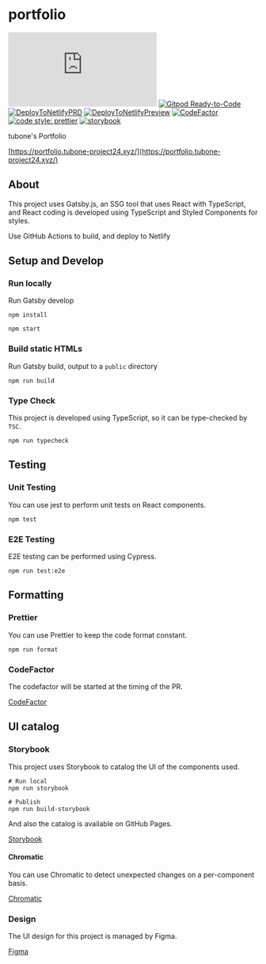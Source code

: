 # portfolio
[![Twitter URL](https://img.shields.io/twitter/url/https/portfolio.tubone-project24.xyz?style=social)](https://twitter.com/intent/tweet?text=LikeThis:&url=https%3A%2F%2Fportfolio.tubone-project24.xyz)
[![Gitpod Ready-to-Code](https://img.shields.io/badge/Gitpod-Ready--to--Code-blue?logo=gitpod)](https://gitpod.io/#https://github.com/tubone24/portfolio) 
[![DeployToNetlifyPRD](https://github.com/tubone24/portfolio/workflows/DeployToNetlifyPRD/badge.svg)](https://github.com/tubone24/portfolio/actions/workflows/deploy.yml)
[![DeployToNetlifyPreview](https://github.com/tubone24/portfolio/actions/workflows/previewDeploy.yml/badge.svg)](https://github.com/tubone24/portfolio/actions/workflows/previewDeploy.yml)
[![CodeFactor](https://www.codefactor.io/repository/github/tubone24/portfolio/badge)](https://www.codefactor.io/repository/github/tubone24/portfolio)
[![code style: prettier](https://img.shields.io/badge/code_style-prettier-ff69b4.svg?logo=prettier)](https://github.com/prettier/prettier)
[![storybook](https://raw.githubusercontent.com/storybookjs/brand/master/badge/badge-storybook.svg)](https://tubone24.github.io/portfolio/sb/?path=/story/example-introduction--page)

tubone's Portfolio

[https://portfolio.tubone-project24.xyz/](https://portfolio.tubone-project24.xyz/)

## About

This project uses Gatsby.js, an SSG tool that uses React with TypeScript, and React coding is developed using TypeScript and Styled Components for styles.

Use GitHub Actions to build, and deploy to Netlify

## Setup and Develop

### Run locally

Run Gatsby develop

```
npm install

npm start
```

### Build static HTMLs

Run Gatsby build, output to a `public` directory

```
npm run build
```

### Type Check

This project is developed using TypeScript, so it can be type-checked by `TSC`.

```
npm run typecheck
```

## Testing

### Unit Testing

You can use jest to perform unit tests on React components.

```
npm test
```

### E2E Testing

E2E testing can be performed using Cypress.

```
npm run test:e2e
```

## Formatting

### Prettier

You can use Prettier to keep the code format constant.

```
npm run format
```

### CodeFactor

The codefactor will be started at the timing of the PR.

[CodeFactor](https://www.codefactor.io/repository/github/tubone24/portfolio)

## UI catalog

### Storybook

This project uses Storybook to catalog the UI of the components used.

```
# Run local
npm run storybook

# Publish
npm run build-storybook
```

And also the catalog is available on GitHub Pages.

[Storybook](https://tubone24.github.io/portfolio/sb/?path=/story/example-introduction--page)

#### Chromatic

You can use Chromatic to detect unexpected changes on a per-component basis.

[Chromatic](https://www.chromatic.com/builds?appId=61cea5316beee9003a7f4046)

### Design

The UI design for this project is managed by Figma.

[Figma](https://www.figma.com/file/ay3SORZ5aWVpZQov8ewrcL/portfolio?node-id=0%3A1)
